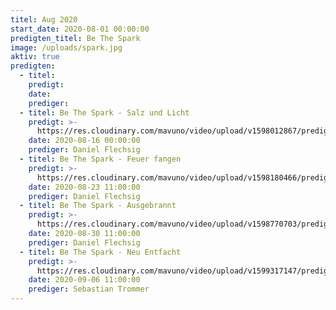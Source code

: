 ```yaml
---
titel: Aug 2020
start_date: 2020-08-01 00:00:00
predigten_titel: Be The Spark
image: /uploads/spark.jpg
aktiv: true
predigten:
  - titel:
    predigt:
    date:
    prediger:
  - titel: Be The Spark - Salz und Licht
    predigt: >-
      https://res.cloudinary.com/mavuno/video/upload/v1598012867/predigten/2020-08%20Be%20The%20Spark/2020-08-16_GoDi_Mavuno_Berlin_-_Be_the_Spark_1_-_Salz_und_Licht.mp3
    date: 2020-08-16 00:00:00
    prediger: Daniel Flechsig
  - titel: Be The Spark - Feuer fangen
    predigt: >-
      https://res.cloudinary.com/mavuno/video/upload/v1598180466/predigten/2020-08%20Be%20The%20Spark/2020-08-23_GoDi_Mavuno_Berlin_-_Be_The_Spark_2_-_Feuer_fangen.mp3
    date: 2020-08-23 11:00:00
    prediger: Daniel Flechsig
  - titel: Be The Spark - Ausgebrannt
    predigt: >-
      https://res.cloudinary.com/mavuno/video/upload/v1598770703/predigten/2020-08%20Be%20The%20Spark/2020-08-30_GoDi_Mavuno_Berlin_-_Be_The_Spark_3_-_Ausgebrannt.mp3
    date: 2020-08-30 11:00:00
    prediger: Daniel Flechsig
  - titel: Be The Spark - Neu Entfacht
    predigt: >-
      https://res.cloudinary.com/mavuno/video/upload/v1599317147/predigten/2020-08%20Be%20The%20Spark/2020-09-06_GoDi_Mavuno_Berlin_-_Be_The_Spark_4_-_Neuentfacht.mp3
    date: 2020-09-06 11:00:00
    prediger: Sebastian Trommer
---
```


